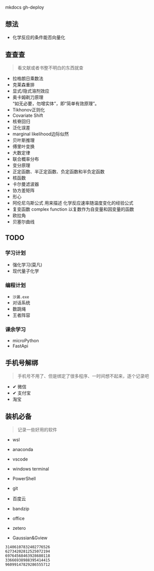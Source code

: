 mkdocs gh-deploy
## 想法
- 化学反应的条件能否向量化

## 查查查
> 看文献或者书整不明白的东西就查

- 拉格朗日乘数法
- 克莱森重排
- 显式/隐式溶剂效应
- 奥卡姆剃刀原理  
    “如无必要，勿增实体”，即“简单有效原理”。
- Tikhonov正则化
- Covariate Shift
- 核脊回归
- 泛化误差
- marginal likelihood边际似然
- 贝叶斯推理
- 傅里叶变换
- 大数定律
- 联合概率分布
- 变分原理
- 正定函数、半正定函数、负定函数和半负定函数
- 核函数
- 卡尔曼滤波器
- 协方差矩阵
- 形心
- 阿伦尼乌斯公式
	用来描述 化学反应速率随温度变化的经验公式
- 复变函数 complex function
	以复数作为自变量和因变量的函数
- 欧拉角
- 贝塞尔曲线


## TODO
### 学习计划
- 强化学习(莫凡)
- 现代量子化学

### 编程计划
- `沙漏.exe`
- 对话系统
- 数跳绳
- 王者阵容

### 课余学习
- microPython
- FastApi

## 手机号解绑
> 手机号不用了、但是绑定了很多程序、一时间想不起来，逐个记录吧
- ✔ 微信
- ✔ 支付宝
- 淘宝

## 装机必备
> 记录一些好用的软件
- wsl
- anaconda
- vscode
- windows terminal
- PowerShell
- git

- 百度云
- bandzip
- office
- zetero

- Gaussian&Gview

```
31406107832402776526
62734202812525072194
69764568463928680118
33666938988395414415
96099147829286555712
```